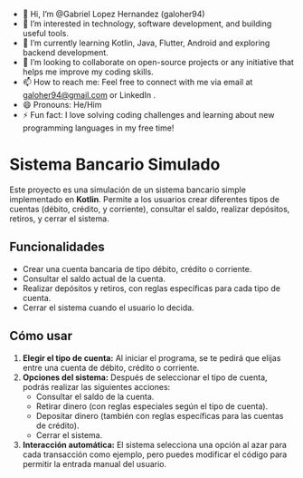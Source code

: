 - 👋 Hi, I’m @Gabriel Lopez Hernandez (galoher94)
- 👀 I’m interested in technology, software development, and building useful tools.
- 🌱 I’m currently learning Kotlin, Java, Flutter, Android and exploring backend development.
- 💞️ I’m looking to collaborate on open-source projects or any initiative that helps me improve my coding skills.
- 📫 How to reach me: Feel free to connect with me via email at galoher94@gmail.com or LinkedIn .
- 😄 Pronouns: He/Him
- ⚡ Fun fact: I love solving coding challenges and learning about new programming languages in my free time!

# Sistema Bancario Simulado

Este proyecto es una simulación de un sistema bancario simple implementado en **Kotlin**. Permite a los usuarios crear diferentes tipos de cuentas (débito, crédito, y corriente), 
consultar el saldo, realizar depósitos, retiros, y cerrar el sistema.

## Funcionalidades

- Crear una cuenta bancaria de tipo débito, crédito o corriente.
- Consultar el saldo actual de la cuenta.
- Realizar depósitos y retiros, con reglas específicas para cada tipo de cuenta.
- Cerrar el sistema cuando el usuario lo decida.

## Cómo usar

1. **Elegir el tipo de cuenta:** Al iniciar el programa, se te pedirá que elijas entre una cuenta de débito, crédito o corriente.
2. **Opciones del sistema:** Después de seleccionar el tipo de cuenta, podrás realizar las siguientes acciones:
   - Consultar el saldo de la cuenta.
   - Retirar dinero (con reglas especiales según el tipo de cuenta).
   - Depositar dinero (también con reglas específicas para las cuentas de crédito).
   - Cerrar el sistema.
3. **Interacción automática:** El sistema selecciona una opción al azar para cada transacción como ejemplo, pero puedes modificar el código para permitir la entrada manual del usuario.
